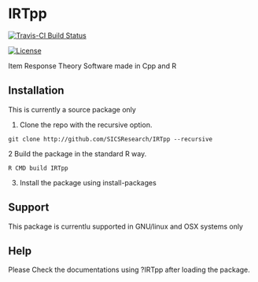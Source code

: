 # IRTpp

[![Travis-CI Build Status](https://travis-ci.org/SICSResearch/IRTpp.svg?branch=master)](https://travis-ci.org/SICSResearch/IRTpp)

[![License](http://img.shields.io/badge/license-GPL%20%28%3E=%203%29-brightgreen.svg?style=flat)](http://www.gnu.org/licenses/gpl-3.0.html)


Item Response Theory Software made in Cpp and R

## Installation

This is currently a source package only

1. Clone the repo with the recursive option.

```
git clone http://github.com/SICSResearch/IRTpp --recursive
```

2 Build the package in the standard R way.

```
R CMD build IRTpp
```

3. Install the package using install-packages

## Support

This package is currentlu supported in GNU/linux and OSX systems only

## Help

Please Check the documentations using ?IRTpp after loading the package.
